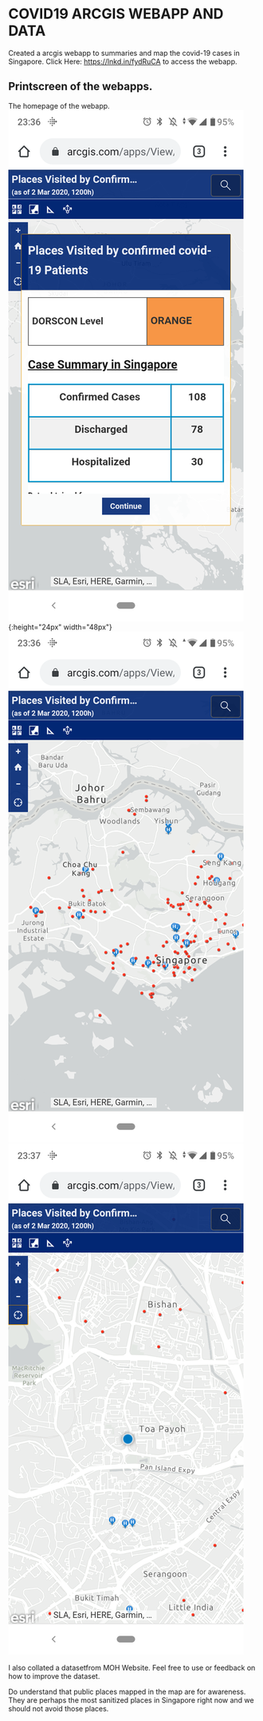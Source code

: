 # COVID19 ARCGIS WEBAPP AND DATA #

Created a arcgis webapp to summaries and map the covid-19 cases in Singapore. 
Click Here: https://lnkd.in/fydRuCA to access the webapp. 

## Printscreen of the webapps. ## 
The homepage of the webapp. 
![Image of Yaktocat](https://github.com/YUSANITY/COVID19_ARCGIS_WEBAPP_AND_DATA/blob/master/webapp3.png){:height="24px" width="48px"}
![Image of Yaktocat](https://github.com/YUSANITY/COVID19_ARCGIS_WEBAPP_AND_DATA/blob/master/webapp2.png)
![Image of Yaktocat](https://github.com/YUSANITY/COVID19_ARCGIS_WEBAPP_AND_DATA/blob/master/webapp1.png)

I also collated a datasetfrom MOH Website. Feel free to use or feedback on how to improve the dataset.

Do understand that public places mapped in the map are for awareness. They are perhaps the most sanitized places in Singapore right now and we should not avoid those places.
